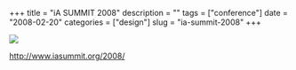 +++
title = "iA SUMMIT 2008"
description = ""
tags = ["conference"]
date = "2008-02-20"
categories = ["design"]
slug = "ia-summit-2008"
+++


 

  <div id="screens-thumbs" class="clearfix">
    <div class="txt-center" id="design-submission"><a href="http://www.iasummit.org/2008/"><img id='bluga-thumbnail-899' class='bluga-thumbnail large' src='/media/bluga/
wt47f279d30b9a9_0.jpg'/></a></div>  
  </div>   
<p><a href="http://www.iasummit.org/2008/">http://www.iasummit.org/2008/</a></p>




